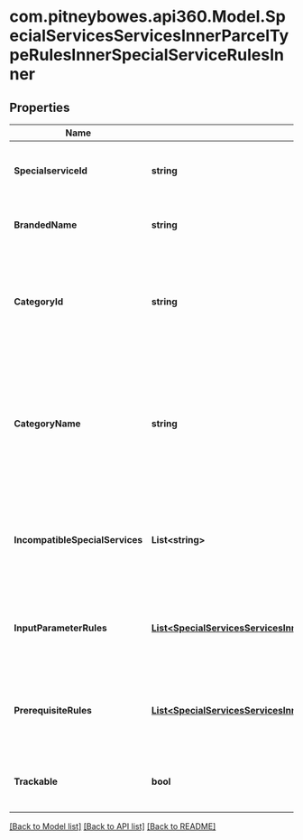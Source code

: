 # com.pitneybowes.api360.Model.SpecialServicesServicesInnerParcelTypeRulesInnerSpecialServiceRulesInner

## Properties

Name | Type | Description | Notes
------------ | ------------- | ------------- | -------------
**SpecialserviceId** | **string** | It display the unique id of the special service | [optional] 
**BrandedName** | **string** | The brand name of the special service. | [optional] 
**CategoryId** | **string** | The unique identifier associated with the special service based on the category. | [optional] 
**CategoryName** | **string** | The special service is categorized with some name and rules, It indicates the category name of the special service. | [optional] 
**IncompatibleSpecialServices** | **List&lt;string&gt;** | Indicates non-compatible special services with this special service | [optional] 
**InputParameterRules** | [**List&lt;SpecialServicesServicesInnerParcelTypeRulesInnerSpecialServiceRulesInnerInputParameterRulesInner&gt;**](SpecialServicesServicesInnerParcelTypeRulesInnerSpecialServiceRulesInnerInputParameterRulesInner.md) | The rules defined for input parameters for this special service | [optional] 
**PrerequisiteRules** | [**List&lt;SpecialServicesServicesInnerParcelTypeRulesInnerSpecialServiceRulesInnerPrerequisiteRulesInner&gt;**](SpecialServicesServicesInnerParcelTypeRulesInnerSpecialServiceRulesInnerPrerequisiteRulesInner.md) | It displays other pre-requisite special services for this special service | [optional] 
**Trackable** | **bool** | If this special service is trackable or not | [optional] 

[[Back to Model list]](../README.md#documentation-for-models) [[Back to API list]](../README.md#documentation-for-api-endpoints) [[Back to README]](../README.md)


